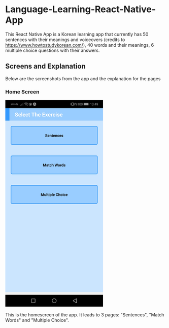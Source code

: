 # Language-Learning-React-Native-App

This React Native App is a Korean learning app that currently has 50 sentences with their meanings and voiceovers (credits to https://www.howtostudykorean.com/),
40 words and their meanings, 6 multiple choice questions with their answers. 

## Screens and Explanation

Below are the screenshots from the app and the explanation for the pages

### Home Screen

<img src="/screenshots/Screenshot_20221216_134958_host.exp.exponent.jpg" width="308" height="651">

This is the homescreen of the app. It leads to 3 pages: "Sentences", "Match Words" and "Multiple Choice".
